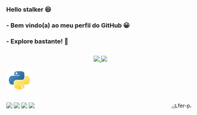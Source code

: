 ### Hello stalker 😆
### - Bem vindo(a) ao meu perfil do GitHub 😀
### - Explore bastante! 🥰

  ##
  
<div align="center">
<a href="https://github.com/Enriyuu">
  <img height="180em" src="https://github-readme-stats.vercel.app/api?username=Enriyuu&show_icons=true&theme=tokyonight&include_all_commits=true&count_private=true"/>
  <img height="180em" src="https://github-readme-stats.vercel.app/api/top-langs/?username=Enriyuu&theme=tokyonight"/>
</div>
<div style="display: inline_block"><br>
  <img align="center" alt="Rafa-Python" height="60" width="70" src="https://raw.githubusercontent.com/devicons/devicon/master/icons/python/python-original.svg">
</div>

 ##
  
  <div>
    <a href="https://instagram.com/is,lfer" target="_blank"><img src="https://img.shields.io/badge/-Instagram-%23E4405F?style=for-the-badge&logo=instagram&logoColor=white" target="_blank"></a>
 <a href="https://discord.gg/Enriyu#0942" target="_blank"><img src="https://img.shields.io/badge/Discord-7289DA?style=for-the-badge&logo=discord&logoColor=white" target="_blank"></a> 
  <a href = "mailto:gm3r23@gmail.com"><img src="https://img.shields.io/badge/-Gmail-%23333?style=for-the-badge&logo=gmail&logoColor=white" target="_blank"></a>
  <a href="https://www.linkedin.com/in/isaias-fernandes-ab99b6230/" target="_blank"><img src="https://img.shields.io/badge/-LinkedIn-%230077B5?style=for-the-badge&logo=linkedin&logoColor=white" target="_blank"></a> 
    <img align="right" alt="Lfer-pic" height="150" style="border-radius:50px;" src="ttps://scontent.fjdo1-2.fna.fbcdn.net/v/t39.30808-6/277585595_1931567133689851_7541836291340994912_n.jpg?_nc_cat=109&ccb=1-5&_nc_sid=730e14&_nc_eui2=AeEDFXtuopnt5sw6Voy2IrH80nzxP7N2qx7SfPE_s3arHrIzw-sLozZ_8GNgr5Lj4Y4vwxuuf2NuOMqFUl-Jcajx&_nc_ohc=sLlCmTAtNoQAX_7PuOq&_nc_ht=scontent.fjdo1-2.fna&oh=00_AT9i1t2WwXeDlP06K8v78fEpJ4sogevvkF4ZqmcHnU4uxg&oe=6246C698"
         </div>
